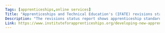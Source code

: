 ```yaml
---
Tags: [apprenticeships,online services]
Title: "Apprenticeships and Technical Education's (IFATE) revisions status report"
Description: "The revisions status report shows apprenticeship standards that are being revised, provides a brief overview of the revisions planned for each apprenticeship standard, and states the stage that each revision has reached."
Link: https://www.instituteforapprenticeships.org/developing-new-apprenticeships/revisions-status-report/
---
```


